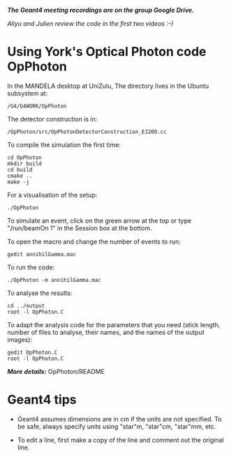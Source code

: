 ***The Geant4 meeting recordings are on the group Google Drive.***

*Aliyu and Julien review the code in the first two videos :-)*

# Using York's Optical Photon code OpPhoton

In the MANDELA desktop at UniZulu, The directory lives in the Ubuntu subsystem at:

    /G4/G4WORK/OpPhoton

The detector construction is in:

    /OpPhoton/src/OpPhotonDetectorConstruction_EJ200.cc

To compile the simulation the first time:

    cd OpPhoton
    mkdir build
    cd build
    cmake ..
    make -j
      
For a visualisation of the setup:

    ./OpPhoton
      
To simulate an event, click on the green arrow at the top or type "/run/beamOn 1" in the Session box at the bottom.
 
To open the macro and change the number of events to run:

    gedit annihilGamma.mac
        
To run the code:

    ./OpPhoton -m annihilGamma.mac
        
To analyse the results:

    cd ../output
    root -l OpPhoton.C
        
To adapt the analysis code for the parameters that you need (stick length, number of files to analyse, their names,  and the names of the output images):  

    gedit OpPhoton.C
    root -l OpPhoton.C
  

***More details:*** OpPhoton/README

# Geant4 tips

- Geant4 assumes dimensions are in cm if the units are not specified. To be safe, always specify units using "star"m, "star"cm, "star"mm, etc.

- To edit a line, first make a copy of the line and comment out the original line.
